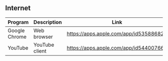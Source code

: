 ## Internet

| Program | Description | Link | Plugins | Comment |
| --- | --- | --- | --- | --- |
| Google Chrome | Web browser | https://apps.apple.com/app/id535886823 |
| YouTube | YouTube client | https://apps.apple.com/app/id544007664 |
